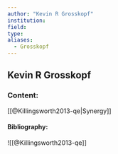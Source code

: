 ```yaml
---
author: "Kevin R Grosskopf"
institution:
field:
type:
aliases:
  - Grosskopf
---
```


## Kevin R Grosskopf

### Content:
[[@Killingsworth2013-qe|Synergy]]

#### Bibliography:

![[@Killingsworth2013-qe]]
